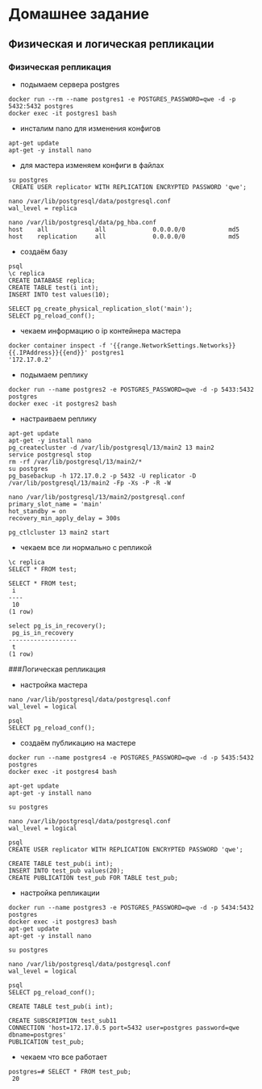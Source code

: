 # Домашнее задание
## Физическая и логическая репликации

### Физическая репликация
- подымаем сервера postgres

```
docker run --rm --name postgres1 -e POSTGRES_PASSWORD=qwe -d -p 5432:5432 postgres
docker exec -it postgres1 bash
```

- инсталим nano для изменения конфигов

```
apt-get update
apt-get -y install nano
```

- для мастера изменяем конфиги в файлах

```
su postgres
 CREATE USER replicator WITH REPLICATION ENCRYPTED PASSWORD 'qwe';

nano /var/lib/postgresql/data/postgresql.conf
wal_level = replica

nano /var/lib/postgresql/data/pg_hba.conf
host    all             all             0.0.0.0/0            md5
host    replication     all             0.0.0.0/0            md5
```

- создаём базу

```
psql
\c replica
CREATE DATABASE replica;
CREATE TABLE test(i int);
INSERT INTO test values(10);

SELECT pg_create_physical_replication_slot('main');
SELECT pg_reload_conf();
```

- чекаем информацию о ip контейнера мастера

```
docker container inspect -f '{{range.NetworkSettings.Networks}}{{.IPAddress}}{{end}}' postgres1
'172.17.0.2'
```

- подымаем реплику

```
docker run --name postgres2 -e POSTGRES_PASSWORD=qwe -d -p 5433:5432 postgres
docker exec -it postgres2 bash
```

- настраиваем реплику

```
apt-get update
apt-get -y install nano
pg_createcluster -d /var/lib/postgresql/13/main2 13 main2
service postgresql stop
rm -rf /var/lib/postgresql/13/main2/*
su postgres
pg_basebackup -h 172.17.0.2 -p 5432 -U replicator -D /var/lib/postgresql/13/main2 -Fp -Xs -P -R -W

nano /var/lib/postgresql/13/main2/postgresql.conf
primary_slot_name = 'main'
hot_standby = on
recovery_min_apply_delay = 300s

pg_ctlcluster 13 main2 start
```

- чекаем все ли нормально с репликой

```
\c replica
SELECT * FROM test;

SELECT * FROM test;
 i
----
 10
(1 row)

select pg_is_in_recovery();
 pg_is_in_recovery
-------------------
 t
(1 row)
```


###Логическая репликация
- настройка мастера

```
nano /var/lib/postgresql/data/postgresql.conf
wal_level = logical

psql
SELECT pg_reload_conf();
```

- создаём публикацию на мастере

```
docker run --name postgres4 -e POSTGRES_PASSWORD=qwe -d -p 5435:5432 postgres
docker exec -it postgres4 bash

apt-get update
apt-get -y install nano

su postgres

nano /var/lib/postgresql/data/postgresql.conf
wal_level = logical

psql
CREATE USER replicator WITH REPLICATION ENCRYPTED PASSWORD 'qwe';

CREATE TABLE test_pub(i int);
INSERT INTO test_pub values(20);
CREATE PUBLICATION test_pub FOR TABLE test_pub;
```

- настройка репликации

```
docker run --name postgres3 -e POSTGRES_PASSWORD=qwe -d -p 5434:5432 postgres
docker exec -it postgres3 bash
apt-get update
apt-get -y install nano

su postgres

nano /var/lib/postgresql/data/postgresql.conf
wal_level = logical

psql
SELECT pg_reload_conf();

CREATE TABLE test_pub(i int);

CREATE SUBSCRIPTION test_sub11
CONNECTION 'host=172.17.0.5 port=5432 user=postgres password=qwe dbname=postgres' 
PUBLICATION test_pub;
```

- чекаем что все работает

```
postgres=# SELECT * FROM test_pub;
 20
```
